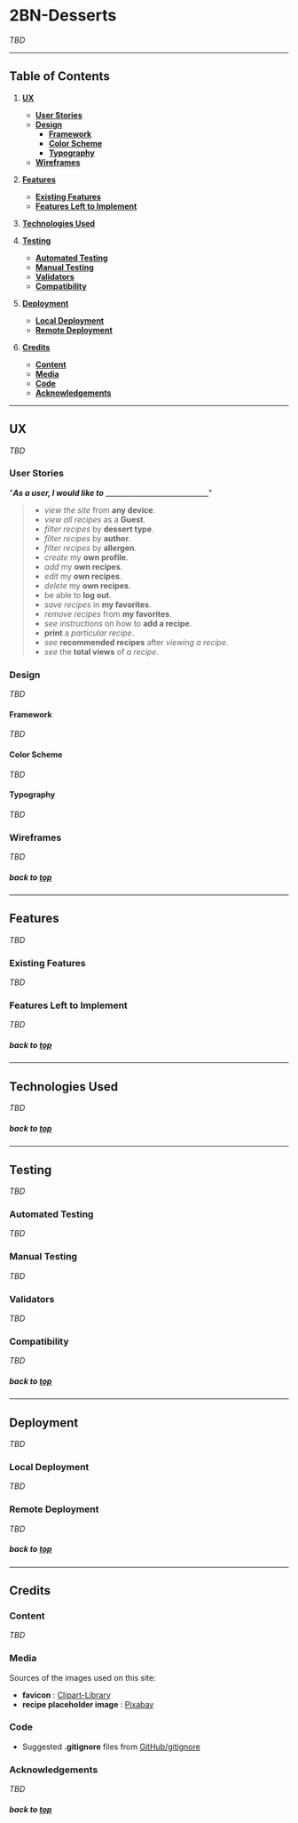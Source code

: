 # 2BN-Desserts

_TBD_

---

## Table of Contents
1. [**UX**](#ux)
    - [**User Stories**](#user-stories)
    - [**Design**](#design)
        - [**Framework**](#framework)
        - [**Color Scheme**](#color-scheme)
        - [**Typography**](#typography)
    - [**Wireframes**](#wireframes)

2. [**Features**](#features)
    - [**Existing Features**](#existing-features)
    - [**Features Left to Implement**](#features-left-to-implement)

3. [**Technologies Used**](#technologies-used)

4. [**Testing**](#testing)
    - [**Automated Testing**](#automated-testing)
    - [**Manual Testing**](#manual-testing)
    - [**Validators**](#validators)
    - [**Compatibility**](#compatibility)

5. [**Deployment**](#deployment)
    - [**Local Deployment**](#local-deployment)
    - [**Remote Deployment**](#remote-deployment)

6. [**Credits**](#credits)
    - [**Content**](#content)
    - [**Media**](#media)
    - [**Code**](#code)
    - [**Acknowledgements**](#acknowledgements)

---

## UX

_TBD_

### User Stories

"**_As a user, I would like to_** _____________________________"

>- *view the site* from **any device**.
>- *view all recipes* as a **Guest**.
>- *filter recipes* by **dessert type**.
>- *filter recipes* by **author**.
>- *filter recipes* by **allergen**.
>- *create* my **own profile**.
>- *add* my **own recipes**.
>- *edit* my **own recipes**.
>- *delete* my **own recipes**.
>- be able to **log out**.
>- *save recipes* in **my favorites**.
>- *remove recipes* from **my favorites**.
>- *see instructions* on how to **add a recipe**.
>- **print** a *particular recipe*.
>- *see* **recommended recipes** after *viewing a recipe*.
>- *see* the **total views** of *a recipe*.

### Design

_TBD_

#### Framework

_TBD_

#### Color Scheme

_TBD_

#### Typography

_TBD_

### Wireframes

_TBD_

##### back to [top](#table-of-contents)

---

## Features

_TBD_
 
### Existing Features

_TBD_

### Features Left to Implement

_TBD_

##### back to [top](#table-of-contents)

---

## Technologies Used

_TBD_

##### back to [top](#table-of-contents)

---

## Testing

_TBD_

### Automated Testing

_TBD_

### Manual Testing

_TBD_

### Validators

_TBD_

### Compatibility

_TBD_

##### back to [top](#table-of-contents)

---

## Deployment

_TBD_

### Local Deployment

_TBD_

### Remote Deployment

_TBD_

##### back to [top](#table-of-contents)

---

## Credits

### Content

_TBD_

### Media

Sources of the images used on this site:

- **favicon** : [Clipart-Library](http://clipart-library.com/kawaii-cookie-cliparts.html)
- **recipe placeholder image** : [Pixabay](https://pixabay.com/photos/waffles-waffles-bake-ingredients-2190961/)

### Code

- Suggested **.gitignore** files from [GitHub/gitignore](https://github.com/github/gitignore)

### Acknowledgements

_TBD_

##### back to [top](#table-of-contents)